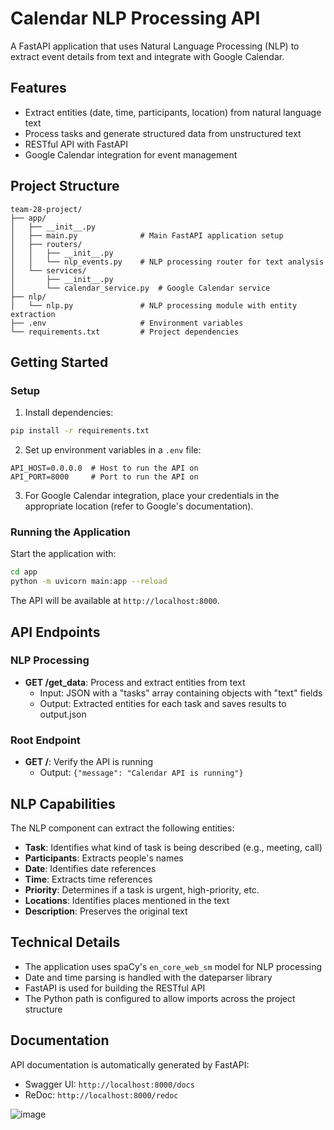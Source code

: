 # Calendar NLP Processing API

A FastAPI application that uses Natural Language Processing (NLP) to extract event details from text and integrate with Google Calendar.

## Features

- Extract entities (date, time, participants, location) from natural language text
- Process tasks and generate structured data from unstructured text
- RESTful API with FastAPI
- Google Calendar integration for event management

## Project Structure

```
team-28-project/
├── app/
│   ├── __init__.py
│   ├── main.py              # Main FastAPI application setup
│   ├── routers/
│   │   ├── __init__.py
│   │   └── nlp_events.py    # NLP processing router for text analysis
│   └── services/
│       ├── __init__.py
│       └── calendar_service.py  # Google Calendar service
├── nlp/
│   └── nlp.py               # NLP processing module with entity extraction
├── .env                     # Environment variables
└── requirements.txt         # Project dependencies
```

## Getting Started


### Setup 

1. Install dependencies:
```bash
pip install -r requirements.txt
```

2. Set up environment variables in a `.env` file:
```
API_HOST=0.0.0.0  # Host to run the API on
API_PORT=8000     # Port to run the API on
```

3. For Google Calendar integration, place your credentials in the appropriate location (refer to Google's documentation).

### Running the Application

Start the application with:
```bash
cd app
python -m uvicorn main:app --reload
```

The API will be available at `http://localhost:8000`.

## API Endpoints

### NLP Processing

- **GET /get_data**: Process and extract entities from text
  - Input: JSON with a "tasks" array containing objects with "text" fields
  - Output: Extracted entities for each task and saves results to output.json

### Root Endpoint

- **GET /**: Verify the API is running
  - Output: `{"message": "Calendar API is running"}`

## NLP Capabilities

The NLP component can extract the following entities:
- **Task**: Identifies what kind of task is being described (e.g., meeting, call)
- **Participants**: Extracts people's names
- **Date**: Identifies date references
- **Time**: Extracts time references
- **Priority**: Determines if a task is urgent, high-priority, etc.
- **Locations**: Identifies places mentioned in the text
- **Description**: Preserves the original text

## Technical Details

- The application uses spaCy's `en_core_web_sm` model for NLP processing
- Date and time parsing is handled with the dateparser library
- FastAPI is used for building the RESTful API
- The Python path is configured to allow imports across the project structure

## Documentation

API documentation is automatically generated by FastAPI:
- Swagger UI: `http://localhost:8000/docs`
- ReDoc: `http://localhost:8000/redoc`

![image](https://github.com/user-attachments/assets/292863b0-0787-43db-b7dd-0f941f26d06a)
